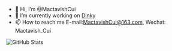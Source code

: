 - 👋 Hi, I’m @MactavishCui
- 👀 I’m currently working on [Dinky](https://github.com/DataLinkDC/dinky)
- 📫 How to reach me E-mail:MactavishCui@163.com, Wechat: Mactavish_Cui

![GitHub Stats](https://github-readme-stats.vercel.app/api?username=MactavishCui&show_icons=true&theme=radical)

<!---
MactavishCui/MactavishCui is a ✨ special ✨ repository because its `README.md` (this file) appears on your GitHub profile.
You can click the Preview link to take a look at your changes.
--->
